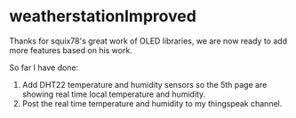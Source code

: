 # weatherstationImproved

Thanks for squix78's great work of OLED libraries, we are now ready to add more features based on his work.

So far I have done:

1. Add DHT22 temperature and humidity sensors so the 5th page are showing real time local temperature and humidity.
2. Post the real time temperature and humidity to my thingspeak channel.



